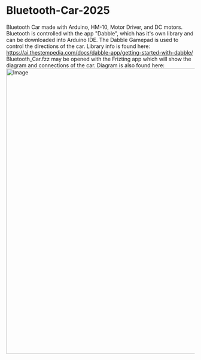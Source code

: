 # Bluetooth-Car-2025
Bluetooth Car made with Arduino, HM-10, Motor Driver, and DC motors.
Bluetooth is controlled with the app "Dabble", which has it's own library and can be downloaded into Arduino IDE. The Dabble Gamepad is used to control the directions of the car. 
Library info  is found here: https://ai.thestempedia.com/docs/dabble-app/getting-started-with-dabble/
Bluetooth_Car.fzz may be opened with the Frizting app which will show the diagram and connections of the car. 
Diagram is also found here: 
<img width="1018" height="761" alt="Image" src="https://github.com/user-attachments/assets/361c6a9f-6ff8-40be-8895-b83d56ef242d" />


